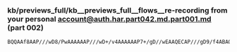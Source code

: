 ### kb/previews_full/kb__previews_full__flows__re-recording from your personal account@auth.har.part042.md.part001.md (part 002)

```md
BQQAAf8AAP///wD8/PwAAAAAAP///wD+/v4AAAAAAP7+/gD//wEAAQECAP///gD9/f4ABAQEAP39/QD///8AAwMDAAEBAQD+/v4A////AA
```

```
